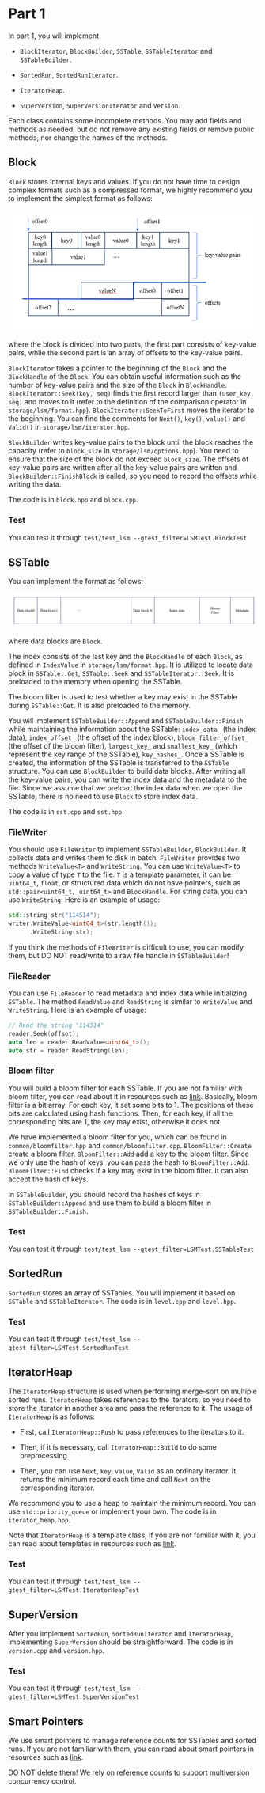 # Part 1

In part 1, you will implement 

* `BlockIterator`, `BlockBuilder`, `SSTable`, `SSTableIterator` and `SSTableBuilder`.

* `SortedRun`, `SortedRunIterator`.

* `IteratorHeap`.

* `SuperVersion`, `SuperVersionIterator` and `Version`.  

Each class contains some incomplete methods. You may add fields and methods as needed, but do not remove any existing fields or remove public methods, nor change the names of the methods.

## Block

`Block` stores internal keys and values. If you do not have time to design complex formats such as a compressed format, we highly recommend you to implement the simplest format as follows:

![](lsm_pics/data_block_format.png)

where the block is divided into two parts, the first part consists of key-value pairs, while the second part is an array of offsets to the key-value pairs. 

`BlockIterator` takes a pointer to the beginning of the `Block` and the `BlockHandle` of the `Block`. You can obtain useful information such as the number of key-value pairs and the size of the `Block` in `BlockHandle`. `BlockIterator::Seek(key, seq)` finds the first record larger than `(user_key, seq)` and moves to it (refer to the definition of the comparison operator in `storage/lsm/format.hpp`). `BlockIterator::SeekToFirst` moves the iterator to the beginning. You can find the comments for `Next()`, `key()`, `value()` and `Valid()` in `storage/lsm/iterator.hpp`.

`BlockBuilder` writes key-value pairs to the block until the block reaches the capacity (refer to `block_size` in `storage/lsm/options.hpp`). You need to ensure that the size of the block do not exceed `block_size`. The offsets of key-value pairs are written after all the key-value pairs are written and `BlockBuilder::FinishBlock` is called, so you need to record the offsets while writing the data.

The code is in `block.hpp` and `block.cpp`.

### Test

You can test it through `test/test_lsm --gtest_filter=LSMTest.BlockTest`

## SSTable

You can implement the format as follows:

![](lsm_pics/sst_format.png)

where data blocks are `Block`.

The index consists of the last key and the `BlockHandle` of each `Block`, as defined in `IndexValue` in `storage/lsm/format.hpp`. It is utilized to locate data block in `SSTable::Get`, `SSTable::Seek` and `SSTableIterator::Seek`. It is preloaded to the memory when opening the SSTable.

The bloom filter is used to test whether a key may exist in the SSTable during `SSTable::Get`. It is also preloaded to the memory.

You will implement `SSTableBuilder::Append` and `SSTableBuilder::Finish` while maintaining the information about the SSTable: `index_data_` (the index data), `index_offset_` (the offset of the index block), `bloom_filter_offset_` (the offset of the bloom filter), `largest_key_` and `smallest_key_` (which represent the key range of the SSTable), `key_hashes_`. Once a SSTable is created, the information of the SSTable is transferred to the `SSTable` structure. You can use `BlockBuilder` to build data blocks. After writing all the key-value pairs, you can write the index data and the metadata to the file. Since we assume that we preload the index data when we open the SSTable, there is no need to use `Block` to store index data.

The code is in `sst.cpp` and `sst.hpp`.

### FileWriter

You should use `FileWriter` to implement `SSTableBuilder`, `BlockBuilder`. It collects data and writes them to disk in batch. `FileWriter` provides two methods `WriteValue<T>` and `WriteString`. You can use `WriteValue<T>` to copy a value of type `T` to the file. `T` is a template parameter, it can be `uint64_t`, `float`, or structured data which do not have pointers, such as `std::pair<uint64_t, uint64_t>` and `BlockHandle`. For string data, you can use `WriteString`. Here is an example of usage:

```c++
std::string str("114514");
writer.WriteValue<uint64_t>(str.length());
      .WriteString(str);
```

If you think the methods of `FileWriter` is difficult to use, you can modify them, but DO NOT read/write to a raw file handle in `SSTableBuilder`!

### FileReader

You can use `FileReader` to read metadata and index data while initializing `SSTable`. The method `ReadValue` and `ReadString` is similar to `WriteValue` and `WriteString`. Here is an example of usage:

```c++
// Read the string "114514"
reader.Seek(offset);
auto len = reader.ReadValue<uint64_t>();
auto str = reader.ReadString(len);
```

### Bloom filter

You will build a bloom filter for each SSTable. If you are not familiar with bloom filter, you can read about it in resources such as [link](https://en.wikipedia.org/wiki/Bloom_filter). Basically, bloom filter is a bit array. For each key, it set some bits to 1. The positions of these bits are calculated using hash functions. Then, for each key, if all the corresponding bits are 1, the key may exist, otherwise it does not. 

We have implemented a bloom filter for you, which can be found in `common/bloomfilter.hpp` and `common/bloomfilter.cpp`. `BloomFilter::Create` create a bloom filter. `BloomFilter::Add` add a key to the bloom filter. Since we only use the hash of keys, you can pass the hash to `BloomFilter::Add`. `BloomFilter::Find` checks if a key may exist in the bloom filter. It can also accept the hash of keys.

In `SSTableBuilder`, you should record the hashes of keys in `SSTableBuilder::Append` and use them to build a bloom filter in `SSTableBuilder::Finish`.

### Test

You can test it through `test/test_lsm --gtest_filter=LSMTest.SSTableTest`

## SortedRun

`SortedRun` stores an array of SSTables. You will implement it based on `SSTable` and `SSTableIterator`. The code is in `level.cpp` and `level.hpp`.

### Test

You can test it through `test/test_lsm --gtest_filter=LSMTest.SortedRunTest`

## IteratorHeap

The `IteratorHeap` structure is used when performing merge-sort on multiple sorted runs. `IteratorHeap` takes references to the iterators, so you need to store the iterator in another area and pass the reference to it. The usage of `IteratorHeap` is as follows:

* First, call `IteratorHeap::Push` to pass references to the iterators to it.

* Then, if it is necessary, call `IteratorHeap::Build` to do some preprocessing.

* Then, you can use `Next`, `key`, `value`, `Valid` as an ordinary iterator. It returns the minimum record each time and call `Next` on the corresponding iterator.

We recommend you to use a heap to maintain the minimum record. You can use `std::priority_queue` or implement your own. The code is in `iterator_heap.hpp`.

Note that `IteratorHeap` is a template class, if you are not familiar with it, you can read about templates in resources such as [link](https://www.runoob.com/cplusplus/cpp-templates.html). 

### Test

You can test it through `test/test_lsm --gtest_filter=LSMTest.IteratorHeapTest`

## SuperVersion

After you implement `SortedRun`, `SortedRunIterator` and `IteratorHeap`, implementing `SuperVersion` should be straightforward. The code is in `version.cpp` and `version.hpp`.

### Test

You can test it through `test/test_lsm --gtest_filter=LSMTest.SuperVersionTest`


## Smart Pointers

We use smart pointers to manage reference counts for SSTables and sorted runs. If you are not familiar with them, you can read about smart pointers in resources such as [link](https://learn.microsoft.com/zh-cn/cpp/cpp/smart-pointers-modern-cpp?view=msvc-170).

DO NOT delete them! We rely on reference counts to support multiversion concurrency control.

